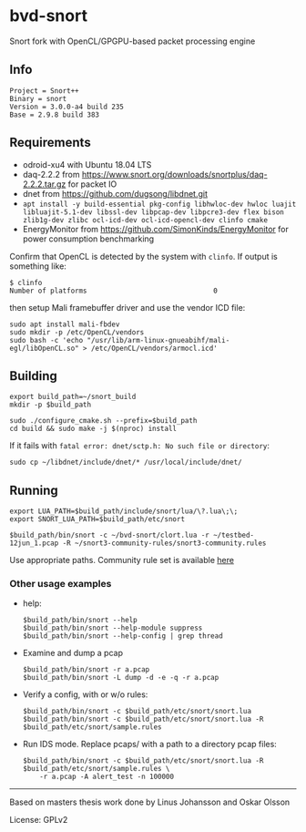 # bvd-snort

Snort fork with OpenCL/GPGPU-based packet processing engine

## Info

    Project = Snort++
    Binary = snort
    Version = 3.0.0-a4 build 235
    Base = 2.9.8 build 383

## Requirements

* odroid-xu4 with Ubuntu 18.04 LTS
* daq-2.2.2 from https://www.snort.org/downloads/snortplus/daq-2.2.2.tar.gz for packet IO
* dnet from https://github.com/dugsong/libdnet.git
* `apt install -y build-essential pkg-config libhwloc-dev hwloc luajit libluajit-5.1-dev libssl-dev libpcap-dev libpcre3-dev flex bison zlib1g-dev zlibc ocl-icd-dev ocl-icd-opencl-dev clinfo cmake`
* EnergyMonitor from https://github.com/SimonKinds/EnergyMonitor for power consumption benchmarking

Confirm that OpenCL is detected by the system with `clinfo`. If output is something like:

```
$ clinfo
Number of platforms                               0
```

then setup Mali framebuffer driver and use the vendor ICD file:

```
sudo apt install mali-fbdev
sudo mkdir -p /etc/OpenCL/vendors
sudo bash -c 'echo "/usr/lib/arm-linux-gnueabihf/mali-egl/libOpenCL.so" > /etc/OpenCL/vendors/armocl.icd'
```

## Building

```
export build_path=~/snort_build
mkdir -p $build_path

sudo ./configure_cmake.sh --prefix=$build_path
cd build && sudo make -j $(nproc) install
```

If it fails with `fatal error: dnet/sctp.h: No such file or directory`:

```
sudo cp ~/libdnet/include/dnet/* /usr/local/include/dnet/
```

## Running

```shell
export LUA_PATH=$build_path/include/snort/lua/\?.lua\;\;
export SNORT_LUA_PATH=$build_path/etc/snort

$build_path/bin/snort -c ~/bvd-snort/clort.lua -r ~/testbed-12jun_1.pcap -R ~/snort3-community-rules/snort3-community.rules
```

Use appropriate paths. Community rule set is available [here](https://www.snort.org/downloads/community/snort3-community-rules.tar.gz)

### Other usage examples

* help:

    ```shell
    $build_path/bin/snort --help
    $build_path/bin/snort --help-module suppress
    $build_path/bin/snort --help-config | grep thread
    ```

* Examine and dump a pcap

    ```shell
    $build_path/bin/snort -r a.pcap
    $build_path/bin/snort -L dump -d -e -q -r a.pcap
    ```

* Verify a config, with or w/o rules:

    ```shell
    $build_path/bin/snort -c $build_path/etc/snort/snort.lua
    $build_path/bin/snort -c $build_path/etc/snort/snort.lua -R $build_path/etc/snort/sample.rules
    ```

* Run IDS mode. Replace pcaps/ with a path to a directory pcap files:

    ```shell
    $build_path/bin/snort -c $build_path/etc/snort/snort.lua -R $build_path/etc/snort/sample.rules \
        -r a.pcap -A alert_test -n 100000
    ```

---

Based on masters thesis work done by Linus Johansson and Oskar Olsson

License: GPLv2
